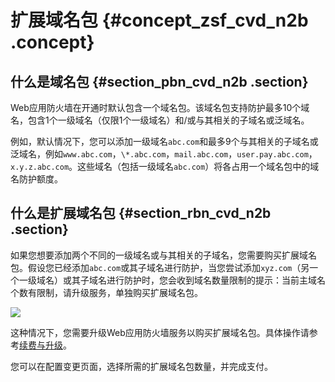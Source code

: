 # 扩展域名包 {#concept_zsf_cvd_n2b .concept}

## 什么是域名包 {#section_pbn_cvd_n2b .section}

Web应用防火墙在开通时默认包含一个域名包。该域名包支持防护最多10个域名，包含1个一级域名（仅限1个一级域名）和/或与其相关的子域名或泛域名。

例如，默认情况下，您可以添加一级域名`abc.com`和最多9个与其相关的子域名或泛域名，例如`www.abc.com`，`\*.abc.com`，`mail.abc.com`，`user.pay.abc.com`，`x.y.z.abc.com`。这些域名（包括一级域名`abc.com`）将各占用一个域名包中的域名防护额度。

## 什么是扩展域名包 {#section_rbn_cvd_n2b .section}

如果您想要添加两个不同的一级域名或与其相关的子域名，您需要购买扩展域名包。假设您已经添加`abc.com`或其子域名进行防护，当您尝试添加`xyz.com`（另一个一级域名）或其子域名进行防护时，您会收到域名数量限制的提示：当前主域名个数有限制，请升级服务，单独购买扩展域名包。

![](http://static-aliyun-doc.oss-cn-hangzhou.aliyuncs.com/assets/img/15541/15419879157289_zh-CN.png)

这种情况下，您需要升级Web应用防火墙服务以购买扩展域名包。具体操作请参考[续费与升级](intl.zh-CN/产品定价/续费与升级.md#)。

您可以在配置变更页面，选择所需的扩展域名包数量，并完成支付。


